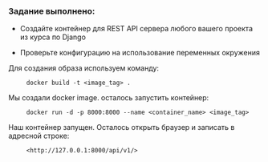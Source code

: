 ### Задание выполнено:
* Создайте контейнер для REST API сервера любого вашего проекта из курса по Django
    
* Проверьте конфигурацию на использование переменных окружения

Для создания образа используем команду:
        
         docker build -t <image_tag> .

Мы создали docker image. осталось запустить контейнер:

         docker run -d -p 8000:8000 --name <container_name> <image_tag>

Наш контейнер запущен. Осталось открыть браузер и записать в адресной строке:

         <http://127.0.0.1:8000/api/v1/>


